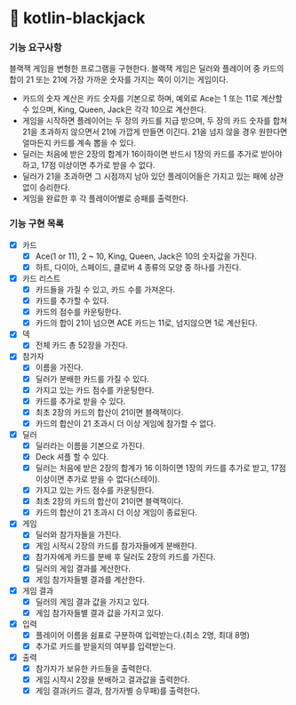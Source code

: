 # 🚀 kotlin-blackjack

### 기능 요구사항

블랙잭 게임을 변형한 프로그램을 구현한다. 블랙잭 게임은 딜러와 플레이어 중 카드의 합이 21 또는 21에 가장 가까운 숫자를 가지는 쪽이 이기는 게임이다.

- 카드의 숫자 계산은 카드 숫자를 기본으로 하며, 예외로 Ace는 1 또는 11로 계산할 수 있으며, King, Queen, Jack은 각각 10으로 계산한다.
- 게임을 시작하면 플레이어는 두 장의 카드를 지급 받으며, 두 장의 카드 숫자를 합쳐 21을 초과하지 않으면서 21에 가깝게 만들면 이긴다. 21을 넘지 않을 경우 원한다면 얼마든지 카드를 계속 뽑을 수 있다.
- 딜러는 처음에 받은 2장의 합계가 16이하이면 반드시 1장의 카드를 추가로 받아야 하고, 17점 이상이면 추가로 받을 수 없다.
- 딜러가 21을 초과하면 그 시점까지 남아 있던 플레이어들은 가지고 있는 패에 상관 없이 승리한다.
- 게임을 완료한 후 각 플레이어별로 승패를 출력한다.

### 기능 구현 목록

- [X] 카드
    - [X] Ace(1 or 11), 2 ~ 10, King, Queen, Jack은 10의 숫자값을 가진다.
    - [X] 하트, 다이아, 스페이드, 클로버 4 종류의 모양 중 하나를 가진다.
- [X] 카드 리스트
    - [X] 카드들을 가질 수 있고, 카드 수를 가져온다.
    - [X] 카드를 추가할 수 있다.
    - [X] 카드의 점수를 카운팅한다.
    - [X] 카드의 합이 21이 넘으면 ACE 카드는 11로, 넘지않으면 1로 계산된다.
- [X] 덱
    - [X] 전체 카드 총 52장을 가진다.
- [X] 참가자
    - [X] 이름을 가진다.
    - [X] 딜러가 분배한 카드를 가질 수 있다.
    - [X] 가지고 있는 카드 점수를 카운팅한다.
    - [X] 카드를 추가로 받을 수 있다.
    - [x] 최초 2장의 카드의 합산이 21이면 블랙잭이다.
    - [x] 카드의 합산이 21 초과시 더 이상 게임에 참가할 수 없다.
- [X] 딜러
    - [X] 딜러라는 이름을 기본으로 가진다.
    - [x] Deck 셔플 할 수 있다.
    - [X] 딜러는 처음에 받은 2장의 합계가 16 이하이면 1장의 카드를 추가로 받고, 17점 이상이면 추가로 받을 수 없다(스테이).
    - [X] 가지고 있는 카드 점수를 카운팅한다.
    - [x] 최초 2장의 카드의 합산이 21이면 블랙잭이다.
    - [x] 카드의 합산이 21 초과시 더 이상 게임이 종료된다.
- [X] 게임
    - [X] 딜러와 참가자들을 가진다.
    - [X] 게임 시작시 2장의 카드를 참가자들에게 분배한다.
    - [X] 참가자에게 카드를 분배 후 딜러도 2장의 카드를 가진다.
    - [X] 딜러의 게임 결과를 계산한다.
    - [X] 게임 참가자들별 결과를 계산한다.
- [X] 게임 결과
    - [X] 딜러의 게임 결과 값을 가지고 있다.
    - [X] 게임 참가자들별 결과 값을 가지고 있다.
- [X] 입력
    - [X] 플레이어 이름을 쉼표로 구분하여 입력받는다.(최소 2명, 최대 8명)
    - [X] 추가로 카드를 받을지의 여부를 입력받는다.
- [X] 출력
    - [X] 참가자가 보유한 카드들을 출력한다.
    - [X] 게임 시작시 2장을 분배하고 결과값을 출력한다.
    - [X] 게임 결과(카드 결과, 참가자별 승무패)를 출력한다.
